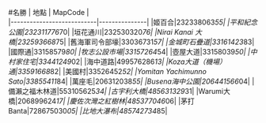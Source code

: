 #名勝
| 地點                       | MapCode       |  
|---------------------------|---------------|
|姬百合|232338063*55|
|平和紀念公園|232311776*70|
|垣花通川|232530320*76|
|Nirai Kanai 大橋|232593668*75|
|舊海軍司令部壕|33036731*57|
|金城町石疊道|33161423*83|
|國際通|33158579*80|
|牧志公設市場|33157264*54|
|壺屋大道|33158039*50|
|中村家住宅|33441249*02|
|海中道路|499576286*13|
|Koza大道（機場）通|33591668*82|
|美國村|33526452*52|
|Yomitan Yachimunno Sato|33855411*84|
|萬座毛|206312038*55|
|Busena海中公園|206441566*04|
|備瀨之福木林道|553105625*34|
|古宇利大橋|485631329*31|
|Warumi大橋|206899624*17|
|慶佐次灣之紅樹林|485377046*06|
|茅打 Banta|728675030*05|
|比地大瀑布|485742734*85|
